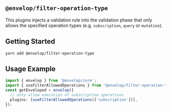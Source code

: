## `@envelop/filter-operation-type`

This plugins injects a validation rule into the validation phase that only allows the specified operation types (e.g. `subscription`, `query` or `mutation`).

## Getting Started

```
yarn add @envelop/filter-operation-type
```

## Usage Example

```ts
import { envelop } from '@envelop/core';
import { useFilterAllowedOperations } from '@envelop/filter-operation-type';
const getEnveloped = envelop({
  // only allow execution of subscription operations
  plugins: [useFilterAllowedOperations(['subscription'])],
});
```
